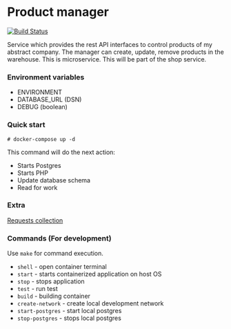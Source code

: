 # Product manager
[![Build Status](https://travis-ci.com/Vasary/product-manager.svg?branch=master)](https://travis-ci.com/Vasary/product-manager)

Service which provides the rest API interfaces to control products of my abstract company.
The manager can create, update, remove products in the warehouse. This is microservice. 
This will be part of the shop service.  

### Environment variables
* ENVIRONMENT
* DATABASE_URL (DSN)
* DEBUG (boolean)

### Quick start
```
# docker-compose up -d
```
This command will do the next action:
* Starts Postgres
* Starts PHP
* Update database schema
* Read for work

### Extra
[Requests collection](extra/TestingScenario.md)

### Commands (For development)
Use `make` for command execution.

* `shell` - open container terminal
* `start` - starts containerized application on host OS 
* `stop` - stops application
* `test` - run test
* `build` - building container
* `create-network` - create local development network
* `start-postgres` - start local postgres
* `stop-postgres` - stops local postgres
